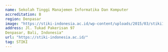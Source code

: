 ```yaml
---
name: Sekolah Tinggi Manajemen Informatika Dan Komputer
accreditation: B
region: Denpasar
image: "https://stiki-indonesia.ac.id/wp-content/uploads/2015/03/stiki1.jpg"
address: Jl. Tukad Pakerisan 97
Denpasar, Bali, Indonesia"
url: "https://stiki-indonesia.ac.id/"
tag: STIKI
---
```

